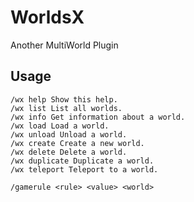 # WorldsX

Another MultiWorld Plugin

## Usage

```
/wx help Show this help.
/wx list List all worlds.
/wx info Get information about a world.
/wx load Load a world.
/wx unload Unload a world.
/wx create Create a new world.
/wx delete Delete a world.
/wx duplicate Duplicate a world.
/wx teleport Teleport to a world.

/gamerule <rule> <value> <world>
```
